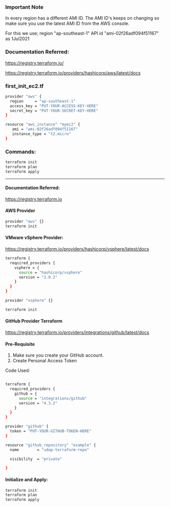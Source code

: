 ### Important Note

In every region has a different AMI ID.
The AMI ID's keeps on changing so make sure you use the latest AMI ID from the AWS console.

For this we use;
region "ap-southeast-1"
API id "ami-02f26adf094f51167" as 1Jul2021


### Documentation Referred:

https://registry.terraform.io/

https://registry.terraform.io/providers/hashicorp/aws/latest/docs

### first_init_ec2.tf

```sh
provider "aws" {
  region     = "ap-southeast-1"
  access_key = "PUT-YOUR-ACCESS-KEY-HERE"
  secret_key = "PUT-YOUR-SECRET-KEY-HERE"
}

resource "aws_instance" "myec2" {
   ami = "ami-02f26adf094f51167"
   instance_type = "t2.micro"
}
```
### Commands:

```sh
terraform init
terraform plan
terraform apply
```
----
#### Documentation Referred:

https://registry.terraform.io

#### AWS Provider

```sh
provider "aws" {}
terraform init
```

#### VMware vSphere Provider:

https://registry.terraform.io/providers/hashicorp/vsphere/latest/docs

```sh
terraform {
  required_providers {
    vsphere = {
      source = "hashicorp/vsphere"
      version = "2.0.2"
    }
  }
}

provider "vsphere" {}
```
```sh
terraform init
```

#### GitHub Provider Terraform

https://registry.terraform.io/providers/integrations/github/latest/docs

#### Pre-Requisite

1. Make sure you create your GitHub account.
2. Create Personal Access Token


Code Used:

```sh

terraform {
  required_providers {
    github = {
      source = "integrations/github"
      version = "4.3.2"
    }
  }
}

provider "github" {
  token = "PUT-YOUR-GITHUB-TOKEN-HERE"
}

resource "github_repository" "example" {
  name        = "udap-terraform-repo"

  visibility  = "private"

}
```
#### Initialize and Apply:
```sh
terraform init
terraform plan
terraform apply
```

